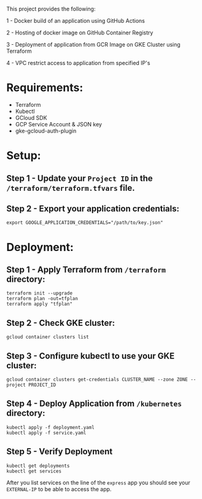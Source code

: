 This project provides the following:

1 - Docker build of an application using GitHub Actions

2 - Hosting of docker image on GitHub Container Registry

3 - Deployment of application from GCR Image on GKE Cluster using Terraform

4 - VPC restrict access to application from specified IP's

# Requirements:
- Terraform
- Kubectl
- GCloud SDK
- GCP Service Account & JSON key
- gke-gcloud-auth-plugin

# Setup:

## Step 1 - Update your `Project ID` in the `/terraform/terraform.tfvars` file.

## Step 2 - Export your application credentials:
```
export GOOGLE_APPLICATION_CREDENTIALS="/path/to/key.json"
```

# Deployment:

## Step 1 - Apply Terraform from `/terraform` directory:
```
terraform init --upgrade
terraform plan -out=tfplan
terraform apply "tfplan"
```

## Step 2 - Check GKE cluster:
```
gcloud container clusters list
```

## Step 3 - Configure kubectl to use your GKE cluster:
```
gcloud container clusters get-credentials CLUSTER_NAME --zone ZONE --project PROJECT_ID
```

## Step 4 - Deploy Application from `/kubernetes` directory:
```
kubectl apply -f deployment.yaml
kubectl apply -f service.yaml
```

## Step 5 - Verify Deployment
```
kubectl get deployments
kubectl get services
```
After you list services on the line of the `express` app you should see your `EXTERNAL-IP` to be able to access the app.
